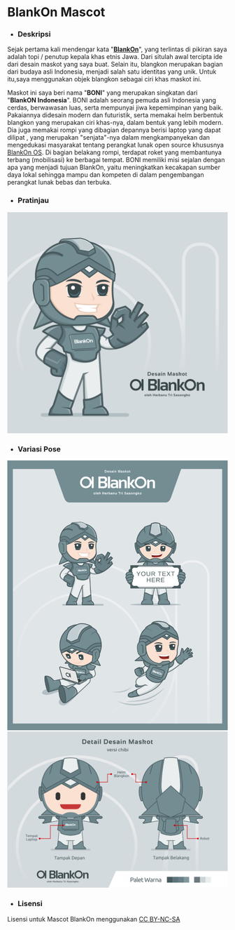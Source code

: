 # BlankOn Mascot

- ### Deskripsi

Sejak pertama kali mendengar kata "[__BlankOn__](https://www.blankonlinux.or.id/)", yang terlintas di pikiran saya adalah topi / penutup kepala khas etnis Jawa. Dari situlah awal tercipta ide dari desain maskot yang saya buat. Selain itu, blangkon merupakan bagian dari budaya asli Indonesia, menjadi salah satu identitas yang unik. Untuk itu,saya menggunakan objek blangkon sebagai ciri khas maskot ini.

Maskot ini saya beri nama "__BONI__" yang merupakan singkatan dari "__BlankON Indonesia__". BONI adalah seorang pemuda asli Indonesia yang cerdas, berwawasan luas, serta mempunyai jiwa kepemimpinan yang baik. Pakaiannya didesain modern dan futuristik, serta memakai helm berbentuk blangkon yang merupakan ciri khas-nya, dalam bentuk yang lebih modern. Dia juga memakai rompi yang dibagian depannya berisi laptop yang dapat dilipat , yang merupakan "senjata"-nya dalam mengkampanyekan dan mengedukasi masyarakat tentang perangkat lunak open source khususnya [BlankOn OS](https://www.blankonlinux.or.id/). Di bagian belakang rompi, terdapat roket yang membantunya terbang (mobilisasi) ke berbagai tempat. BONI memiliki misi sejalan dengan apa yang menjadi tujuan BlankOn, yaitu meningkatkan kecakapan sumber daya lokal sehingga mampu dan kompeten di dalam pengembangan perangkat lunak bebas dan terbuka.

- ### Pratinjau
![Boni](https://raw.githubusercontent.com/BlankOn/blankon-mascot/master/Maskot-BlankOn-Herbanu.png)  

- ### Variasi Pose
![Boni](https://raw.githubusercontent.com/BlankOn/blankon-mascot/master/Variasi-Pose-Maskot_BlankOn.png)
![Boni](https://raw.githubusercontent.com/BlankOn/blankon-mascot/master/detail-Maskot-BlankOn-Herbanu-2.png)

- ### Lisensi  

Lisensi untuk Mascot BlankOn menggunakan [CC BY-NC-SA](https://creativecommons.org/licenses/by-nc-sa/4.0/legalcode)
